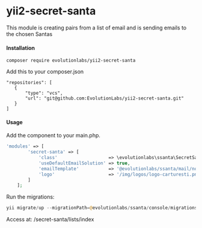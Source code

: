 # yii2-secret-santa

This module is creating pairs from a list of email and is sending emails to the chosen Santas


#### Installation


```shell script
composer require evolutionlabs/yii2-secret-santa
```

Add this to your composer.json
``` 
"repositories": [
   {
       "type": "vcs",
       "url": "git@github.com:EvolutionLabs/yii2-secret-santa.git"
   }
]
```
#### Usage

Add the component to your main.php.
```php
'modules' => [
        'secret-santa' => [
            'class'                   => \evolutionlabs\ssanta\SecretSanta::class,
            'useDefaultEmailSolution' => true,
            'emailTemplate'           => '@evolutionlabs/ssanta/mail/notify-giver',
            'logo'                    => '/img/logos/logo-carturesti.png'
        ]
    ];
```
Run the migrations:

```php 
yii migrate/up --migrationPath=@evolutionlabs/ssanta/console/migrations
```
Access at: /secret-santa/lists/index


